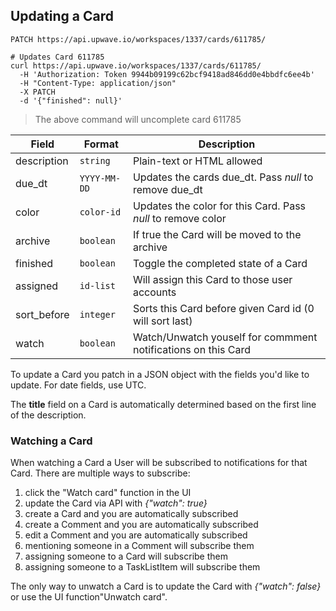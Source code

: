 ## Updating a Card

`PATCH https://api.upwave.io/workspaces/1337/cards/611785/`

```shell
# Updates Card 611785
curl https://api.upwave.io/workspaces/1337/cards/611785/
  -H 'Authorization: Token 9944b09199c62bcf9418ad846dd0e4bbdfc6ee4b'
  -H "Content-Type: application/json"
  -X PATCH
  -d '{"finished": null}'
```

> The above command will uncomplete card 611785

Field | Format | Description
-------- | ----------- | --------------
description | `string` | Plain-text or HTML allowed
due_dt | `YYYY-MM-DD` | Updates the cards due_dt. Pass *null* to remove due_dt
color | `color-id` | Updates the color for this Card. Pass *null* to remove color
archive | `boolean` | If true the Card will be moved to the archive
finished | `boolean` | Toggle the completed state of a Card
assigned | `id-list` | Will assign this Card to those user accounts
sort_before | `integer` | Sorts this Card before given Card id (0 will sort last)
watch | `boolean` | Watch/Unwatch youself for commment notifications on this Card

To update a Card you patch in a JSON object with the fields you'd like to update.
For date fields, use UTC.

<aside class="notice">The <strong>title</strong> field on a Card is automatically determined based on the first line of the description.</aside>


### Watching a Card

When watching a Card a User will be subscribed to notifications for that Card.
There are multiple ways to subscribe:

1. click the "Watch card" function in the UI
2. update the Card via API with *{"watch": true}*
1. create a Card and you are automatically subscribed
2. create a Comment and you are automatically subscribed
3. edit a Comment and you are automatically subscribed
4. mentioning someone in a Comment will subscribe them
5. assigning someone to a Card will subscribe them
6. assigning someone to a TaskListItem will subscribe them

The only way to unwatch a Card is to update the Card with *{"watch": false}* or use the UI function"Unwatch card".

